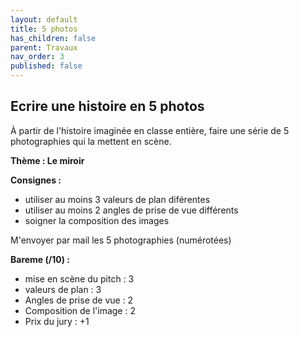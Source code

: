 ```yaml
---
layout: default
title: 5 photos
has_children: false
parent: Travaux
nav_order: 3
published: false
---
```

## Ecrire une histoire en 5 photos

À partir de l'histoire imaginée en classe entière, faire une série de 5 photographies qui la mettent en scène. 

**Thème : Le miroir**  

**Consignes :**
- utiliser au moins 3 valeurs de plan diférentes 
- utiliser au moins 2 angles de prise de vue différents
- soigner la composition des images

M'envoyer par mail les 5 photographies (numérotées)

**Bareme (/10) :**
- mise en scène du pitch : 3
- valeurs de plan : 3
- Angles de prise de vue : 2
- Composition de l'image : 2
- Prix du jury : +1